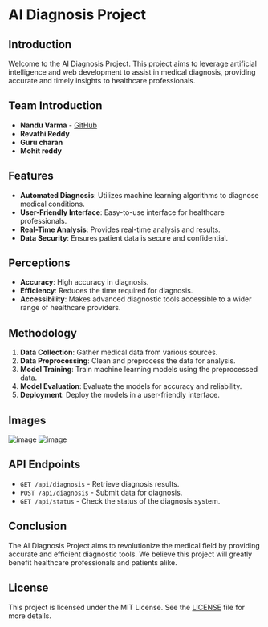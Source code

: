 # AI Diagnosis Project

## Introduction
Welcome to the AI Diagnosis Project. This project aims to leverage artificial intelligence and web development to assist in medical diagnosis, providing accurate and timely insights to healthcare professionals.

## Team Introduction
- **Nandu Varma** - [GitHub](https://github.com/Nandu-ramineni)
- **Revathi Reddy** 
- **Guru charan** 
- **Mohit reddy** 

## Features
- **Automated Diagnosis**: Utilizes machine learning algorithms to diagnose medical conditions.
- **User-Friendly Interface**: Easy-to-use interface for healthcare professionals.
- **Real-Time Analysis**: Provides real-time analysis and results.
- **Data Security**: Ensures patient data is secure and confidential.

## Perceptions
- **Accuracy**: High accuracy in diagnosis.
- **Efficiency**: Reduces the time required for diagnosis.
- **Accessibility**: Makes advanced diagnostic tools accessible to a wider range of healthcare providers.

## Methodology
1. **Data Collection**: Gather medical data from various sources.
2. **Data Preprocessing**: Clean and preprocess the data for analysis.
3. **Model Training**: Train machine learning models using the preprocessed data.
4. **Model Evaluation**: Evaluate the models for accuracy and reliability.
5. **Deployment**: Deploy the models in a user-friendly interface.

## Images
![image](https://github.com/user-attachments/assets/6b80e616-efaf-4ad8-a04f-e4f3491af72c)
![image](https://github.com/user-attachments/assets/0b2f4a3a-f6ac-4d33-ba76-7259ddb8c4b3)

## API Endpoints
- `GET /api/diagnosis` - Retrieve diagnosis results.
- `POST /api/diagnosis` - Submit data for diagnosis.
- `GET /api/status` - Check the status of the diagnosis system.

## Conclusion
The AI Diagnosis Project aims to revolutionize the medical field by providing accurate and efficient diagnostic tools. We believe this project will greatly benefit healthcare professionals and patients alike.

## License
This project is licensed under the MIT License. See the [LICENSE](LICENSE) file for more details.
